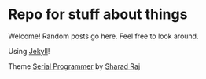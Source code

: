 # Repo for stuff about things

Welcome! Random posts go here. Feel free to look around.

Using [Jekyll](https://github.com/jekyll/jekyll)!

Theme [Serial Programmer](https://github.com/sharadcodes/jekyll-theme-serial-programmer) by [Sharad Raj](https://github.com/sharadcodes)

